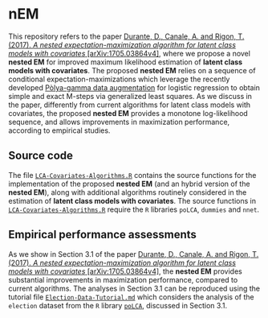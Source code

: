 # nEM
This repository refers to the paper  [Durante, D., Canale, A. and Rigon, T. (2017). *A nested expectation-maximization algorithm for latent class models with covariates* \[arXiv:1705.03864v4\]](https://arxiv.org/abs/1705.03864v4), where we propose a novel **nested EM** for improved maximum likelihood estimation of **latent class models with covariates**. The proposed **nested EM**  relies on a sequence of conditional expectation-maximizations which leverage the recently developed [Pòlya-gamma data augmentation](http://www.tandfonline.com/doi/abs/10.1080/01621459.2013.829001) for logistic regression to obtain simple and exact M-steps via  generalized least squares. As we discuss in the paper, differently from current algorithms for latent class models with covariates, the proposed **nested EM** provides a monotone log-likelihood sequence, and allows improvements in maximization performance, according to empirical studies.

## Source code

The file [`LCA-Covariates-Algorithms.R`](https://github.com/danieledurante/nEM/blob/master/LCA-Covariates-Algorithms.R) contains the source functions for the implementation of the proposed **nested EM** (and an hybrid version of the **nested EM**), along with additional algorithms routinely considered in the estimation of **latent class models with covariates**. The source functions in [`LCA-Covariates-Algorithms.R`](https://github.com/danieledurante/nEM/blob/master/LCA-Covariates-Algorithms.R) require the `R` libraries `poLCA`, `dummies` and `nnet`.

## Empirical performance assessments

As we show in Section 3.1 of the paper [Durante, D., Canale, A. and Rigon, T. (2017). *A nested expectation-maximization algorithm for latent class models with covariates* \[arXiv:1705.03864v4\]](https://arxiv.org/abs/1705.03864v4), the **nested EM** provides substantial improvements in maximization performance, compared to current algorithms. The analyses in Section 3.1 can be reproduced using the tutorial file [`Election-Data-Tutorial.md`](https://github.com/danieledurante/nEM/blob/master/Election-Data-Tutorial.md) which considers the analysis of the `election` dataset from the `R` library [`poLCA`](https://www.jstatsoft.org/article/view/v042i10), discussed in Section 3.1.

